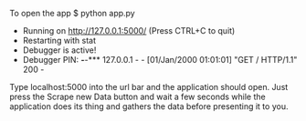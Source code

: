 To open the app
$ python app.py

 * Running on http://127.0.0.1:5000/ (Press CTRL+C to quit)
 * Restarting with stat
 * Debugger is active!
 * Debugger PIN: ***-***-***
127.0.0.1 - - [01/Jan/2000 01:01:01] "GET / HTTP/1.1" 200 -

 Type localhost:5000 into the url bar and the application should open. Just press the Scrape new Data button and wait a few seconds while the application does its thing and gathers the data before presenting it to you. 
